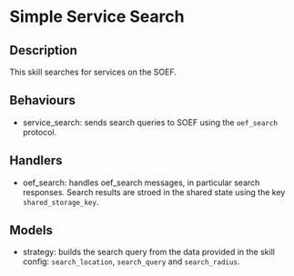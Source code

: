 # Simple Service Search

## Description

This skill searches for services on the SOEF.

## Behaviours

* service_search: sends search queries to SOEF using the `oef_search` protocol. 

## Handlers

* oef_search: handles oef_search messages, in particular search responses. Search results are stroed in the shared state using the key `shared_storage_key`.

## Models

* strategy: builds the search query from the data provided in the skill config: `search_location`, `search_query` and `search_radius`.

